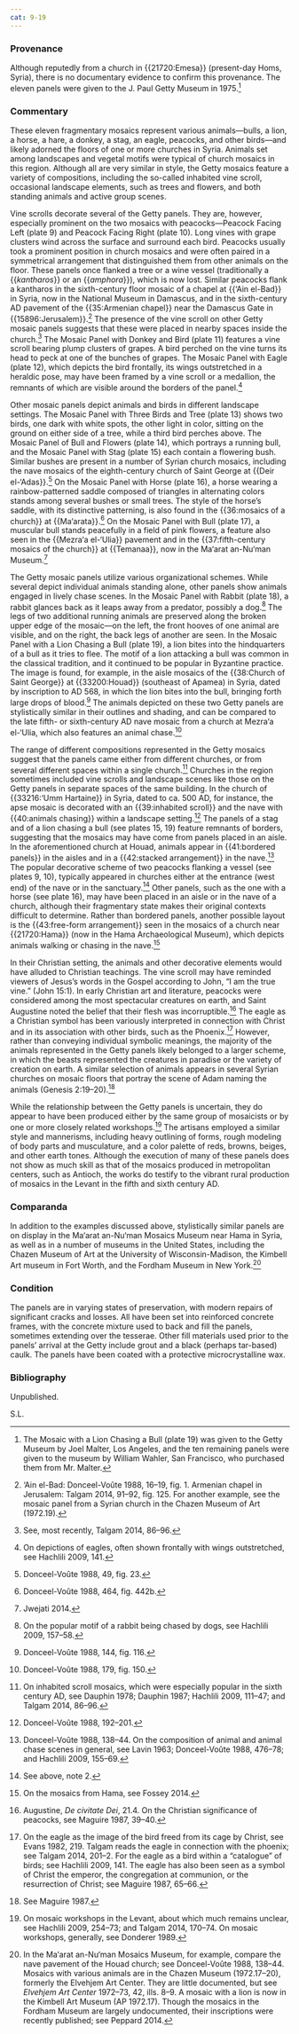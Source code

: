 ```yaml
---
cat: 9-19
---
```

### Provenance

Although reputedly from a church in {{21720:Emesa}} (present-day Homs, Syria), there is no documentary evidence to confirm this provenance. The eleven panels were given to the J. Paul Getty Museum in 1975.[^1]

### Commentary

These eleven fragmentary mosaics represent various animals—bulls, a lion, a horse, a hare, a donkey, a stag, an eagle, peacocks, and other birds—and likely adorned the floors of one or more churches in Syria. Animals set among landscapes and vegetal motifs were typical of church mosaics in this region. Although all are very similar in style, the Getty mosaics feature a variety of compositions, including the so-called inhabited vine scroll, occasional landscape elements, such as trees and flowers, and both standing animals and active group scenes.

Vine scrolls decorate several of the Getty panels. They are, however, especially prominent on the two mosaics with peacocks—Peacock Facing Left (plate 9) and Peacock Facing Right (plate 10). Long vines with grape clusters wind across the surface and surround each bird. Peacocks usually took a prominent position in church mosaics and were often paired in a symmetrical arrangement that distinguished them from other animals on the floor. These panels once flanked a tree or a wine vessel (traditionally a {{*kantharos*}} or an {{*amphora*}}), which is now lost. Similar peacocks flank a kantharos in the sixth-century floor mosaic of a chapel at {{‘Ain el-Bad}} in Syria, now in the National Museum in Damascus, and in the sixth-century AD pavement of the {{35:Armenian chapel}} near the Damascus Gate in {{15896:Jerusalem}}.[^2] The presence of the vine scroll on other Getty mosaic panels suggests that these were placed in nearby spaces inside the church.[^3] The Mosaic Panel with Donkey and Bird (plate 11) features a vine scroll bearing plump clusters of grapes. A bird perched on the vine turns its head to peck at one of the bunches of grapes. The Mosaic Panel with Eagle (plate 12), which depicts the bird frontally, its wings outstretched in a heraldic pose, may have been framed by a vine scroll or a medallion, the remnants of which are visible around the borders of the panel.[^4]

Other mosaic panels depict animals and birds in different landscape settings. The Mosaic Panel with Three Birds and Tree (plate 13) shows two birds, one dark with white spots, the other light in color, sitting on the ground on either side of a tree, while a third bird perches above. The Mosaic Panel of Bull and Flowers (plate 14), which portrays a running bull, and the Mosaic Panel with Stag (plate 15) each contain a flowering bush. Similar bushes are present in a number of Syrian church mosaics, including the nave mosaics of the eighth-century church of Saint George at {{Deir el-‘Adas}}.[^5] On the Mosaic Panel with Horse (plate 16), a horse wearing a rainbow-patterned saddle composed of triangles in alternating colors stands among several bushes or small trees. The style of the horse’s saddle, with its distinctive patterning, is also found in the {{36:mosaics of a church}} at {{Ma‘arata}}.[^6] On the Mosaic Panel with Bull (plate 17), a muscular bull stands peacefully in a field of pink flowers, a feature also seen in the {{Mezra‘a el-‘Ulia}} pavement and in the {{37:fifth-century mosaics of the church}} at {{Temanaa}}, now in the Ma‘arat an-Nu‘man Museum.[^7]

The Getty mosaic panels utilize various organizational schemes. While several depict individual animals standing alone, other panels show animals engaged in lively chase scenes. In the Mosaic Panel with Rabbit (plate 18), a rabbit glances back as it leaps away from a predator, possibly a dog.[^8] The legs of two additional running animals are preserved along the broken upper edge of the mosaic—on the left, the front hooves of one animal are visible, and on the right, the back legs of another are seen. In the Mosaic Panel with a Lion Chasing a Bull (plate 19), a lion bites into the hindquarters of a bull as it tries to flee. The motif of a lion attacking a bull was common in the classical tradition, and it continued to be popular in Byzantine practice. The image is found, for example, in the aisle mosaics of the {{38:Church of Saint George}} at {{33200:Houad}} (southeast of Apamea) in Syria, dated by inscription to AD 568, in which the lion bites into the bull, bringing forth large drops of blood.[^9] The animals depicted on these two Getty panels are stylistically similar in their outlines and shading, and can be compared to the late fifth- or sixth-century AD nave mosaic from a church at Mezra‘a el-‘Ulia, which also features an animal chase.[^10]

The range of different compositions represented in the Getty mosaics suggest that the panels came either from different churches, or from several different spaces within a single church.[^11] Churches in the region sometimes included vine scrolls and landscape scenes like those on the Getty panels in separate spaces of the same building. In the church of {{33216:‘Umm Hartaine}} in Syria, dated to ca. 500 AD, for instance, the apse mosaic is decorated with an {{39:inhabited scroll}} and the nave with {{40:animals chasing}} within a landscape setting.[^12] The panels of a stag and of a lion chasing a bull (see plates 15, 19) feature remnants of borders, suggesting that the mosaics may have come from panels placed in an aisle. In the aforementioned church at Houad, animals appear in {{41:bordered panels}} in the aisles and in a {{42:stacked arrangement}} in the nave.[^13] The popular decorative scheme of two peacocks flanking a vessel (see plates 9, 10), typically appeared in churches either at the entrance (west end) of the nave or in the sanctuary.[^14] Other panels, such as the one with a horse (see plate 16), may have been placed in an aisle or in the nave of a church, although their fragmentary state makes their original contexts difficult to determine. Rather than bordered panels, another possible layout is the {{43:free-form arrangement}} seen in the mosaics of a church near {{21720:Hama}} (now in the Hama Archaeological Museum), which depicts animals walking or chasing in the nave.[^15]

In their Christian setting, the animals and other decorative elements would have alluded to Christian teachings. The vine scroll may have reminded viewers of Jesus’s words in the Gospel according to John, “I am the true vine.” (John 15:1). In early Christian art and literature, peacocks were considered among the most spectacular creatures on earth, and Saint Augustine noted the belief that their flesh was incorruptible.[^16] The eagle as a Christian symbol has been variously interpreted in connection with Christ and in its association with other birds, such as the Phoenix.[^17] However, rather than conveying individual symbolic meanings, the majority of the animals represented in the Getty panels likely belonged to a larger scheme, in which the beasts represented the creatures in paradise or the variety of creation on earth. A similar selection of animals appears in several Syrian churches on mosaic floors that portray the scene of Adam naming the animals (Genesis 2:19–20).[^18]

While the relationship between the Getty panels is uncertain, they do appear to have been produced either by the same group of mosaicists or by one or more closely related workshops.[^19] The artisans employed a similar style and mannerisms, including heavy outlining of forms, rough modeling of body parts and musculature, and a color palette of reds, browns, beiges, and other earth tones. Although the execution of many of these panels does not show as much skill as that of the mosaics produced in metropolitan centers, such as Antioch, the works do testify to the vibrant rural production of mosaics in the Levant in the fifth and sixth century AD.

### Comparanda

In addition to the examples discussed above, stylistically similar panels are on display in the Ma‘arat an-Nu‘man Mosaics Museum near Hama in Syria, as well as in a number of museums in the United States, including the Chazen Museum of Art at the University of Wisconsin-Madison, the Kimbell Art museum in Fort Worth, and the Fordham Museum in New York.[^20]

### Condition

The panels are in varying states of preservation, with modern repairs of significant cracks and losses. All have been set into reinforced concrete frames, with the concrete mixture used to back and fill the panels, sometimes extending over the tesserae. Other fill materials used prior to the panels’ arrival at the Getty include grout and a black (perhaps tar-based) caulk. The panels have been coated with a protective microcrystalline wax.

### Bibliography

Unpublished.

S.L.

[^1]: The Mosaic with a Lion Chasing a Bull (plate 19) was given to the Getty Museum by Joel Malter, Los Angeles, and the ten remaining panels were given to the museum by William Wahler, San Francisco, who purchased them from Mr. Malter.

[^2]: ‘Ain el-Bad: Donceel-Voûte 1988, 16–19, fig. 1. Armenian chapel in Jerusalem: Talgam 2014, 91–92, fig. 125. For another example, see the mosaic panel from a Syrian church in the Chazen Museum of Art (1972.19).

[^3]: See, most recently, Talgam 2014, 86–96.

[^4]: On depictions of eagles, often shown frontally with wings outstretched, see Hachlili 2009, 141.

[^5]: Donceel-Voûte 1988, 49, fig. 23.

[^6]: Donceel-Voûte 1988, 464, fig. 442b.

[^7]: Jwejati 2014.

[^8]: On the popular motif of a rabbit being chased by dogs, see Hachlili 2009, 157–58.

[^9]: Donceel-Voûte 1988, 144, fig. 116.

[^10]: Donceel-Voûte 1988, 179, fig. 150.

[^11]: On inhabited scroll mosaics, which were especially popular in the sixth century AD, see Dauphin 1978; Dauphin 1987; Hachlili 2009, 111–47; and Talgam 2014, 86–96.

[^12]: Donceel-Voûte 1988, 192–201.

[^13]: Donceel-Voûte 1988, 138–44. On the composition of animal and animal chase scenes in general, see Lavin 1963; Donceel-Voûte 1988, 476–78; and Hachlili 2009, 155–69.

[^14]: See above, note 2.

[^15]: On the mosaics from Hama, see Fossey 2014.

[^16]: Augustine, *De civitate Dei*, 21.4. On the Christian significance of peacocks, see Maguire 1987, 39–40.

[^17]: On the eagle as the image of the bird freed from its cage by Christ, see Evans 1982, 219. Talgam reads the eagle in connection with the phoenix; see Talgam 2014, 201–2. For the eagle as a bird within a “catalogue” of birds; see Hachlili 2009, 141. The eagle has also been seen as a symbol of Christ the emperor, the congregation at communion, or the resurrection of Christ; see Maguire 1987, 65–66.

[^18]: See Maguire 1987.

[^19]: On mosaic workshops in the Levant, about which much remains unclear, see Hachlili 2009, 254–73; and Talgam 2014, 170–74. On mosaic workshops, generally, see Donderer 1989.

[^20]: In the Ma‘arat an-Nu‘man Mosaics Museum, for example, compare the nave pavement of the Houad church; see Donceel-Voûte 1988, 138–44. Mosaics with various animals are in the Chazen Museum (1972.17–20), formerly the Elvehjem Art Center. They are little documented, but see *Elvehjem Art Center* 1972–73, 42, ills. 8–9. A mosaic with a lion is now in the Kimbell Art Museum (AP 1972.17). Though the mosaics in the Fordham Museum are largely undocumented, their inscriptions were recently published; see Peppard 2014.
